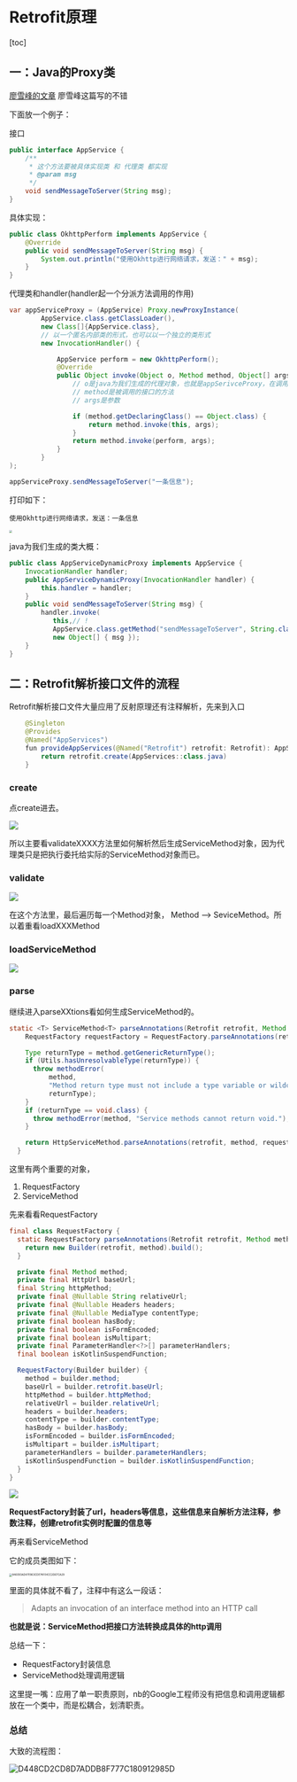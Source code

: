 # Retrofit原理

[toc]

## 一：Java的Proxy类

[廖雪峰的文章](https://www.liaoxuefeng.com/wiki/1252599548343744/1264804593397984#0) 廖雪峰这篇写的不错

下面放一个例子：

接口

```java
public interface AppService {
    /**
     * 这个方法要被具体实现类 和 代理类 都实现
     * @param msg
     */
    void sendMessageToServer(String msg);
}
```

具体实现：

```java
public class OkhttpPerform implements AppService {
    @Override
    public void sendMessageToServer(String msg) {
        System.out.println("使用Okhttp进行网络请求，发送：" + msg);
    }
}
```

代理类和handler(handler起一个分派方法调用的作用)

```java
var appServiceProxy = (AppService) Proxy.newProxyInstance(
        AppService.class.getClassLoader(),
        new Class[]{AppService.class},
        // 以一个匿名内部类的形式，也可以以一个独立的类形式
        new InvocationHandler() {

            AppService perform = new OkhttpPerform();
            @Override
            public Object invoke(Object o, Method method, Object[] args) throws Throwable {
                // o是java为我们生成的代理对象，也就是appSerivceProxy，在调用appServiceProxy的方法时会帮我们传进去
                // method是被调用的接口的方法
                // args是参数

                if (method.getDeclaringClass() == Object.class) {
                    return method.invoke(this, args);
                }
                return method.invoke(perform, args);
            }
        }
);

appServiceProxy.sendMessageToServer("一条信息");
```

打印如下：

```
使用Okhttp进行网络请求，发送：一条信息
```

<img src="../img/6F572C5520A22A610AC3ED4B93F186A7.png" style="zoom:33%;" />

java为我们生成的类大概：

```java
public class AppServiceDynamicProxy implements AppService {
    InvocationHandler handler;
    public AppServiceDynamicProxy(InvocationHandler handler) {
        this.handler = handler;
    }
    public void sendMessageToServer(String msg) {
        handler.invoke(
           this,// !
           AppService.class.getMethod("sendMessageToServer", String.class),
           new Object[] { msg });
    }
}
```



## 二：Retrofit解析接口文件的流程

Retrofit解析接口文件大量应用了反射原理还有注释解析，先来到入口

```java
	@Singleton
    @Provides
    @Named("AppServices")
    fun provideAppServices(@Named("Retrofit") retrofit: Retrofit): AppServices {
        return retrofit.create(AppServices::class.java)
    }
```

### create

点create进去。

![](../img/8993D3DFF710791702575CAD4F048FF9.png)

所以主要看validateXXXX方法里如何解析然后生成ServiceMethod对象，因为代理类只是把执行委托给实际的ServiceMethod对象而已。

### validate

![](../img/E03B588E1847E9738173E3E80288D510.png)

在这个方法里，最后遍历每一个Method对象， Method ——> SeviceMethod。所以着重看loadXXXMethod

### loadServiceMethod

![](../img/334EAFE3D859AF4D8471AB6B5F0BCB1A.png)

### parse

继续进入parseXXtions看如何生成ServiceMethod的。

```java
static <T> ServiceMethod<T> parseAnnotations(Retrofit retrofit, Method method) {
    RequestFactory requestFactory = RequestFactory.parseAnnotations(retrofit, method);

    Type returnType = method.getGenericReturnType();
    if (Utils.hasUnresolvableType(returnType)) {
      throw methodError(
          method,
          "Method return type must not include a type variable or wildcard: %s",
          returnType);
    }
    if (returnType == void.class) {
      throw methodError(method, "Service methods cannot return void.");
    }

    return HttpServiceMethod.parseAnnotations(retrofit, method, requestFactory);
  }
```

这里有两个重要的对象，

1. RequestFactory
2. ServiceMethod

先来看看RequestFactory

```java
final class RequestFactory {
  static RequestFactory parseAnnotations(Retrofit retrofit, Method method) {
    return new Builder(retrofit, method).build();
  }

  private final Method method;
  private final HttpUrl baseUrl;
  final String httpMethod;
  private final @Nullable String relativeUrl;
  private final @Nullable Headers headers;
  private final @Nullable MediaType contentType;
  private final boolean hasBody;
  private final boolean isFormEncoded;
  private final boolean isMultipart;
  private final ParameterHandler<?>[] parameterHandlers;
  final boolean isKotlinSuspendFunction;

  RequestFactory(Builder builder) {
    method = builder.method;
    baseUrl = builder.retrofit.baseUrl;
    httpMethod = builder.httpMethod;
    relativeUrl = builder.relativeUrl;
    headers = builder.headers;
    contentType = builder.contentType;
    hasBody = builder.hasBody;
    isFormEncoded = builder.isFormEncoded;
    isMultipart = builder.isMultipart;
    parameterHandlers = builder.parameterHandlers;
    isKotlinSuspendFunction = builder.isKotlinSuspendFunction;
  }
}
```

![](../img/asdfadsf.png)

**RequestFactory封装了url，headers等信息，这些信息来自解析方法注释，参数注释，创建retrofit实例时配置的信息等**

再来看ServiceMethod

它的成员类图如下：

<img src="../img/846093AD47E963CDE74F04CC2D67CA29.png" alt="846093AD47E963CDE74F04CC2D67CA29" style="zoom:33%;" />

里面的具体就不看了，注释中有这么一段话：

> Adapts an invocation of an interface method into an HTTP call

**也就是说：ServiceMethod把接口方法转换成具体的http调用**

总结一下：

- RequestFactory封装信息
- ServiceMethod处理调用逻辑

这里提一嘴：应用了单一职责原则，nb的Google工程师没有把信息和调用逻辑都放在一个类中，而是松耦合，划清职责。

### 总结

大致的流程图：

![D448CD2CD8D7ADDB8F777C180912985D](../img/D448CD2CD8D7ADDB8F777C180912985D.png)